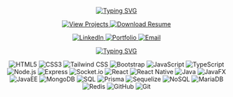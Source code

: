 <p align="center">
    <p align="center">
        <a href="https://github.com/angkit" target="_blank">
            <img src="https://readme-typing-svg.herokuapp.com?font=Fira+Code&size=30&pause=1000&color=FFFFFF&center=true&vCenter=true&width=435&lines=Angkit+Khadka&repeat=false" alt="Typing SVG">
        </a>
    </p>
<p align="center">
    <a href="https://angkit.tech/#projects" target="_blank">
        <img src="https://img.shields.io/badge/-View%20Projects-purple?style=for-the-badge&logo=link&logoColor=white" alt="View Projects">
    </a>
    <a href="https://raw.githubusercontent.com/khadkaankit85/Assets/refs/heads/master/Resume/Angkit.pdf" target="_blank">
        <img src="https://img.shields.io/badge/-Download%20Resume-orange?style=for-the-badge&logo=link&logoColor=white" alt="Download Resume">
    </a>
    </p>

<p align="center">
    <a href="https://www.linkedin.com/in" target="_blank">
        <img src="https://img.shields.io/badge/-LinkedIn-blue?style=for-the-badge&logo=linkedin&logoColor=white" alt="LinkedIn">
    </a>
    <a href="https://angkit.tech" target="_blank">
        <img src="https://img.shields.io/badge/-Portfolio-green?style=for-the-badge&logo=google-chrome&logoColor=white" alt="Portfolio">
    </a>
    <a href="mailto:khadkaankit011@gmail.com" target="_blank">
        <img src="https://img.shields.io/badge/-Gmail-red?style=for-the-badge&logo=gmail&logoColor=white" alt="Email">
    </a>

</p>

<p align="center">
    <p align="center">
        <a href="https://github.com/angkit" target="_blank">
            <img src="https://readme-typing-svg.herokuapp.com?font=Fira+Code&size=30&pause=1000&color=FFFFFF&center=true&vCenter=true&width=435&lines=Skills&repeat=false" alt="Typing SVG">
        </a>
    </p>

<p align="center">
    <img src="https://img.shields.io/badge/-HTML5-E34F26?style=for-the-badge&logo=html5&logoColor=white" alt="HTML5">
    <img src="https://img.shields.io/badge/-CSS3-1572B6?style=for-the-badge&logo=css3&logoColor=white" alt="CSS3">
    <img src="https://img.shields.io/badge/-Tailwind%20CSS-38B2AC?style=for-the-badge&logo=tailwind-css&logoColor=white" alt="Tailwind CSS">
    <img src="https://img.shields.io/badge/-Bootstrap-7952B3?style=for-the-badge&logo=bootstrap&logoColor=white" alt="Bootstrap">
    <img src="https://img.shields.io/badge/-JavaScript-F7DF1E?style=for-the-badge&logo=javascript&logoColor=black" alt="JavaScript">
    <img src="https://img.shields.io/badge/-TypeScript-3178C6?style=for-the-badge&logo=typescript&logoColor=white" alt="TypeScript">
    <img src="https://img.shields.io/badge/-Node.js-339933?style=for-the-badge&logo=node.js&logoColor=white" alt="Node.js">
    <img src="https://img.shields.io/badge/-Express-000000?style=for-the-badge&logo=express&logoColor=white" alt="Express">
    <img src="https://img.shields.io/badge/-Socket.io-010101?style=for-the-badge&logo=socket.io&logoColor=white" alt="Socket.io">
    <img src="https://img.shields.io/badge/-React-61DAFB?style=for-the-badge&logo=react&logoColor=black" alt="React">
    <img src="https://img.shields.io/badge/-React%20Native-61DAFB?style=for-the-badge&logo=react&logoColor=black" alt="React Native">
    <img src="https://img.shields.io/badge/-Java-007396?style=for-the-badge&logo=java&logoColor=white" alt="Java">
    <img src="https://img.shields.io/badge/-JavaFX-007396?style=for-the-badge&logo=java&logoColor=white" alt="JavaFX">
    <img src="https://img.shields.io/badge/-JavaEE-007396?style=for-the-badge&logo=java&logoColor=white" alt="JavaEE">
    <img src="https://img.shields.io/badge/-MongoDB-47A248?style=for-the-badge&logo=mongodb&logoColor=white" alt="MongoDB">
    <img src="https://img.shields.io/badge/-SQL-4479A1?style=for-the-badge&logo=postgresql&logoColor=white" alt="SQL">
    <img src="https://img.shields.io/badge/-Prisma-2D3748?style=for-the-badge&logo=prisma&logoColor=white" alt="Prisma">
    <img src="https://img.shields.io/badge/-Sequelize-52B0E7?style=for-the-badge&logo=sequelize&logoColor=white" alt="Sequelize">
    <img src="https://img.shields.io/badge/-NoSQL-4DB33D?style=for-the-badge&logo=mongodb&logoColor=white" alt="NoSQL">
    <img src="https://img.shields.io/badge/-MariaDB-003545?style=for-the-badge&logo=mariadb&logoColor=white" alt="MariaDB">
    <img src="https://img.shields.io/badge/-Redis-DC382D?style=for-the-badge&logo=redis&logoColor=white" alt="Redis">
    <img src="https://img.shields.io/badge/-GitHub-181717?style=for-the-badge&logo=github&logoColor=white" alt="GitHub">
    <img src="https://img.shields.io/badge/-Git-F05032?style=for-the-badge&logo=git&logoColor=white" alt="Git">
    
</p>
